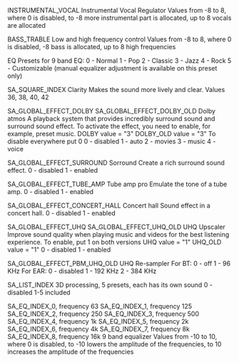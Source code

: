 INSTRUMENTAL_VOCAL
Instrumental Vocal Regulator
Values ​​from -8 to 8, where 0 is disabled, to -8 more instrumental part is allocated, up to 8 vocals are allocated

BASS_TRABLE
Low and high frequency control
Values ​​from -8 to 8, where 0 is disabled, -8 bass is allocated, up to 8 high frequencies

EQ
Presets for 9 band EQ:
0 - Normal
1 - Pop
2 - Classic
3 - Jazz
4 - Rock
5 - Customizable (manual equalizer adjustment is available on this preset only)

SA_SQUARE_INDEX
Clarity
Makes the sound more lively and clear.
Values ​​36, 38, 40, 42

SA_GLOBAL_EFFECT_DOLBY
SA_GLOBAL_EFFECT_DOLBY_OLD
Dolby atmos
A playback system that provides incredibly surround sound and surround sound effect.
To activate the effect, you need to enable, for example, preset music.
DOLBY value = "3"
DOLBY_OLD value = "3"
To disable everywhere put 0
0 - disabled
1 - auto
2 - movies
3 - music
4 - voice

SA_GLOBAL_EFFECT_SURROUND
Sorround
Create a rich surround sound effect.
0 - disabled
1 - enabled

SA_GLOBAL_EFFECT_TUBE_AMP
Tube amp pro
Emulate the tone of a tube amp.
0 - disabled
1 - enabled

SA_GLOBAL_EFFECT_CONCERT_HALL
Concert hall
Sound effect in a concert hall.
0 - disabled
1 - enabled

SA_GLOBAL_EFFECT_UHQ
SA_GLOBAL_EFFECT_UHQ_OLD
UHQ Upscaler
Improve sound quality when playing music and videos for the best listening experience.
To enable, put 1 on both versions
UHQ value = "1"
UHQ_OLD value = "1"
0 - disabled
1 - enabled

SA_GLOBAL_EFFECT_PBM_UHQ_OLD
UHQ Re-sampler
For BT:
0 - off
1 - 96 KHz
For EAR:
0 - disabled
1 - 192 KHz
2 - 384 KHz

SA_LIST_INDEX
3D processing, 5 presets, each has its own sound
0 - disabled
1-5 included

SA_EQ_INDEX_0, frequency 63
SA_EQ_INDEX_1, frequency 125
SA_EQ_INDEX_2, frequency 250
SA_EQ_INDEX_3, frequency 500
SA_EQ_INDEX_4, frequency 1k
SA_EQ_INDEX_5, frequency 2k
SA_EQ_INDEX_6, frequency 4k
SA_EQ_INDEX_7, frequency 8k
SA_EQ_INDEX_8, frequency 16k
9 band equalizer
Values ​​from -10 to 10, where 0 is disabled, to -10 lowers the amplitude of the frequencies, to 10 increases the amplitude of the frequencies
